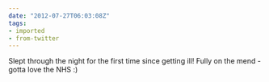 ```yaml
---
date: "2012-07-27T06:03:08Z"
tags:
- imported
- from-twitter
---
```

Slept through the night for the first time since getting ill! Fully on the mend - gotta love the NHS :)

